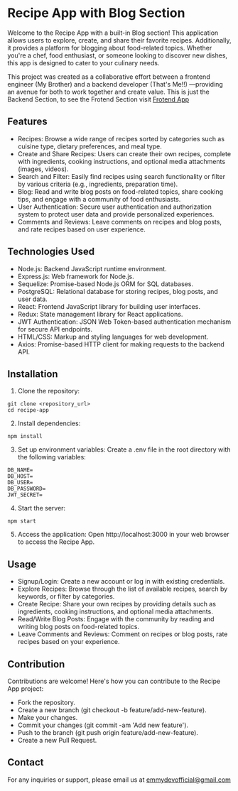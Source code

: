 # Recipe App with Blog Section

Welcome to the Recipe App with a built-in Blog section! This application allows users to explore, create, and share their favorite recipes. Additionally, it provides a platform for blogging about food-related topics. Whether you're a chef, food enthusiast, or someone looking to discover new dishes, this app is designed to cater to your culinary needs.

This project was created as a collaborative effort between a frontend engineer (My Brother) and a backend developer (That's Me!!) —providing an avenue for both to work together and create value. This is just the Backend Section, to see the Frotend Section visit [Frotend App](https://github.com/Jamesolujae123/recipeNet/tree/main)

## Features

- Recipes: Browse a wide range of recipes sorted by categories such as cuisine type, dietary preferences, and meal type.
- Create and Share Recipes: Users can create their own recipes, complete with ingredients, cooking instructions, and optional media attachments (images, videos).
- Search and Filter: Easily find recipes using search functionality or filter by various criteria (e.g., ingredients, preparation time).
- Blog: Read and write blog posts on food-related topics, share cooking tips, and engage with a community of food enthusiasts.
- User Authentication: Secure user authentication and authorization system to protect user data and provide personalized experiences.
- Comments and Reviews: Leave comments on recipes and blog posts, and rate recipes based on user experience.

## Technologies Used

- Node.js: Backend JavaScript runtime environment.
- Express.js: Web framework for Node.js.
- Sequelize: Promise-based Node.js ORM for SQL databases.
- PostgreSQL: Relational database for storing recipes, blog posts, and user data.
- React: Frontend JavaScript library for building user interfaces.
- Redux: State management library for React applications.
- JWT Authentication: JSON Web Token-based authentication mechanism for secure API endpoints.
- HTML/CSS: Markup and styling languages for web development.
- Axios: Promise-based HTTP client for making requests to the backend API.

## Installation

1. Clone the repository:

```
git clone <repository_url>
cd recipe-app
```

2. Install dependencies:

```
npm install
```

3. Set up environment variables:
   Create a .env file in the root directory with the following variables:

```
DB_NAME=
DB_HOST=
DB_USER=
DB_PASSWORD=
JWT_SECRET=
```

4. Start the server:

```
npm start
```

5. Access the application:
   Open http://localhost:3000 in your web browser to access the Recipe App.

## Usage

- Signup/Login: Create a new account or log in with existing credentials.
- Explore Recipes: Browse through the list of available recipes, search by keywords, or filter by categories.
- Create Recipe: Share your own recipes by providing details such as ingredients, cooking instructions, and optional media attachments.
- Read/Write Blog Posts: Engage with the community by reading and writing blog posts on food-related topics.
- Leave Comments and Reviews: Comment on recipes or blog posts, rate recipes based on your experience.

## Contribution

Contributions are welcome! Here's how you can contribute to the Recipe App project:

- Fork the repository.
- Create a new branch (git checkout -b feature/add-new-feature).
- Make your changes.
- Commit your changes (git commit -am 'Add new feature').
- Push to the branch (git push origin feature/add-new-feature).
- Create a new Pull Request.

## Contact

For any inquiries or support, please email us at emmydevofficial@gmail.com
